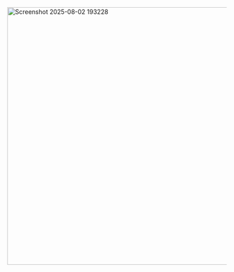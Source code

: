 <img width="1880" height="591" alt="Screenshot 2025-08-02 193228" src="https://github.com/user-attachments/assets/565416e4-c4c1-4779-bbda-faab9e309e17" />
